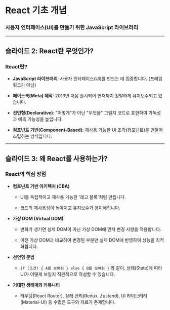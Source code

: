 # React 기초 개념

### 사용자 인터페이스(UI)를 만들기 위한 JavaScript 라이브러리

---

## 슬라이드 2: React란 무엇인가?

### React란?

- **JavaScript 라이브러리**: 사용자 인터페이스(UI)를 만드는 데 집중합니다. (프레임워크가 아님)
    
- **페이스북(Meta) 제작**: 2013년 처음 출시되어 현재까지 활발하게 유지보수되고 있습니다.
    
- **선언형(Declarative)**: "어떻게"가 아닌 "무엇을" 그릴지 코드로 표현하여 가독성과 예측 가능성을 높입니다.
    
- **컴포넌트 기반(Component-Based)**: 재사용 가능한 UI 조각(컴포넌트)을 만들어 조립하는 방식입니다.
    

---

## 슬라이드 3: 왜 React를 사용하는가?

### React의 핵심 장점

- **컴포넌트 기반 아키텍처 (CBA)**
    
    - UI를 독립적이고 재사용 가능한 '레고 블록'처럼 만듭니다.
        
    - 코드의 재사용성이 높아지고 유지보수가 용이해집니다.
        
- **가상 DOM (Virtual DOM)**
    
    - 변화가 생기면 실제 DOM이 아닌 가상 DOM에 먼저 변경 사항을 적용합니다.
        
    - 이전 가상 DOM과 비교하여 변경된 부분만 실제 DOM에 반영하여 성능을 최적화합니다.
        
- **선언형 문법**
    
    - `if (조건) { A를 보여줘 } else { B를 보여줘 }` 와 같이, 상태(State)에 따라 UI가 어떻게 보일지 직관적으로 작성할 수 있습니다.
        
- **거대한 생태계와 커뮤니티**
    
    - 라우팅(React Router), 상태 관리(Redux, Zustand), UI 라이브러리(Material-UI) 등 수많은 도구와 자료가 존재합니다.
